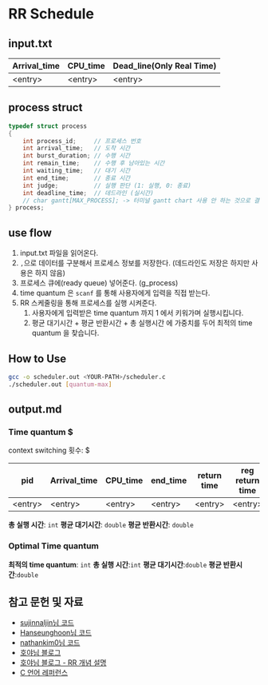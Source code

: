 # RR Schedule

## input.txt

| Arrival_time | CPU_time  | Dead_line(Only Real Time) |
| ------------ | --------- | ------------------------- |
| \<entry\>    | \<entry\> | \<entry\>                 |

## process struct

```c
typedef struct process
{
    int process_id;     // 프로세스 번호
    int arrival_time;   // 도착 시간
    int burst_duration; // 수행 시간
    int remain_time;    // 수행 후 남아있는 시간
    int waiting_time;   // 대기 시간
    int end_time;       // 종료 시간
    int judge;          // 실행 판단 (1: 실행, 0: 종료)
    int deadline_time;  // 데드라인 (실시간)
    // char gantt[MAX_PROCESS]; -> 터미널 gantt chart 사용 안 하는 것으로 결정
} process;
```

## use flow

1. input.txt 파일을 읽어온다.
2. `,`으로 데이터를 구분해서 프로세스 정보를 저장한다. (데드라인도 저장은 하지만 사용은 하지 않음)
3. 프로세스 큐에(ready queue) 넣어준다. (g_process)
4. time quantum 은 `scanf` 를 통해 사용자에게 입력을 직접 받는다.
5. RR 스케줄링을 통해 프로세스를 실행 시켜준다.
   1. 사용자에게 입력받은 time quantum 까지 1 에서 키워가며 실행시킵니다.
   2. 평균 대기시간 + 평균 반환시간 + 총 실행시간 에 가중치를 두어 최적의 time quantum 을 찾습니다.

## How to Use

```bash
gcc -o scheduler.out <YOUR-PATH>/scheduler.c
./scheduler.out [quantum-max]
```

## output.md

### Time quantum $

context switching 횟수: $

| pid       | Arrival_time | CPU_time  | end_time  | return time | reg return time |
| --------- | ------------ | --------- | --------- | ----------- | --------------- |
| \<entry\> | \<entry\>    | \<entry\> | \<entry\> | \<entry\>   | \<entry\>       |

**총 실행 시간**: `int`
**평균 대기시간**: `double`
**평균 반환시간**: `double`

### Optimal Time quantum

**최적의 time quantum**: `int`
**총 실행 시간**:`int`
**평균 대기시간**:`double`
**평균 반환시간**:`double`

## 참고 문헌 및 자료

- [sujinnaljin님 코드](https://github.com/sujinnaljin/CPU_Scheduler/blob/master/CPU_Scheduler/CPU_Scheduler/main.c)
- [Hanseunghoon님 코드](https://github.com/Hanseunghoon/Process-Scheduling-Algorithm/blob/master/SCHEDULING.c)
- [nathankim0님 코드](https://github.com/nathankim0/os-scheduler/blob/97266057a6a10322a74b3dc2f004460744563a5f/Project4/Project4/%EC%B5%9C%EC%A2%85_%EC%A3%BC%EC%84%9D.c)
- [호야님 블로그](https://kim-hoya.tistory.com/22)
- [호야님 블로그 - RR 개념 설명](https://kim-hoya.tistory.com/11)
- [C 언어 레퍼런스](https://modoocode.com/51)
